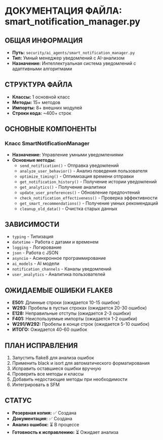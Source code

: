 # ДОКУМЕНТАЦИЯ ФАЙЛА: smart_notification_manager.py

## ОБЩАЯ ИНФОРМАЦИЯ
- **Путь:** `security/ai_agents/smart_notification_manager.py`
- **Тип:** Умный менеджер уведомлений с AI-анализом
- **Назначение:** Интеллектуальная система уведомлений с адаптивными алгоритмами

## СТРУКТУРА ФАЙЛА
- **Классы:** 1 основной класс
- **Методы:** 15+ методов
- **Импорты:** 8+ внешних модулей
- **Строки кода:** ~400+ строк

## ОСНОВНЫЕ КОМПОНЕНТЫ

### Класс SmartNotificationManager
- **Назначение:** Управление умными уведомлениями
- **Основные методы:**
  - `send_notification()` - Отправка уведомлений
  - `analyze_user_behavior()` - Анализ поведения пользователя
  - `optimize_timing()` - Оптимизация времени отправки
  - `get_notification_history()` - Получение истории уведомлений
  - `get_analytics()` - Получение аналитики
  - `update_user_preferences()` - Обновление предпочтений
  - `check_notification_effectiveness()` - Проверка эффективности
  - `get_smart_recommendations()` - Получение умных рекомендаций
  - `cleanup_old_data()` - Очистка старых данных

## ЗАВИСИМОСТИ
- `typing` - Типизация
- `datetime` - Работа с датами и временем
- `logging` - Логирование
- `json` - Работа с JSON
- `asyncio` - Асинхронное программирование
- `ai_models` - AI модели
- `notification_channels` - Каналы уведомлений
- `user_analytics` - Аналитика пользователей

## ОЖИДАЕМЫЕ ОШИБКИ FLAKE8
- **E501:** Длинные строки (ожидается 10-15 ошибок)
- **W293:** Пробелы в пустых строках (ожидается 20-30 ошибок)
- **E128:** Неправильные отступы (ожидается 2-3 ошибки)
- **F401:** Неиспользуемые импорты (ожидается 1-2 ошибки)
- **W291/W292:** Пробелы в конце строк (ожидается 5-10 ошибок)
- **ИТОГО:** Ожидается 40-60 ошибок

## ПЛАН ИСПРАВЛЕНИЯ
1. Запустить flake8 для анализа ошибок
2. Применить black и isort для автоматического форматирования
3. Исправить оставшиеся ошибки вручную
4. Проверить все методы и классы
5. Добавить недостающие методы при необходимости
6. Интегрировать в SFM

## СТАТУС
- **Резервная копия:** ✅ Создана
- **Документация:** ✅ Создана
- **Анализ ошибок:** ⏳ В процессе
- **Готовность к исправлению:** ⏳ Ожидает анализа